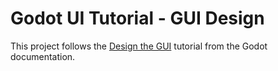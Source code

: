 # Godot UI Tutorial - GUI Design

This project follows the [Design the GUI](https://docs.godotengine.org/en/stable/getting_started/step_by_step/ui_game_user_interface.html) tutorial from the Godot documentation.
